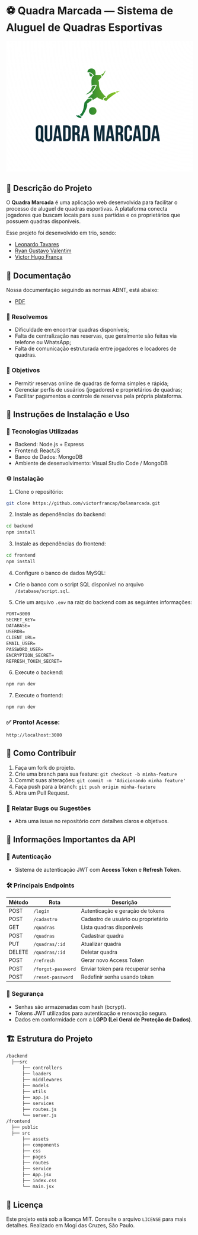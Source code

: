 # ⚽ Quadra Marcada — Sistema de Aluguel de Quadras Esportivas


<p>
  <a href="(https://github.com/VictorFrancaP/QuadraMarcadaUMC/blob/main/images/logo%20quadra%20marcada.png)">
    <img src="images/logo quadra marcada.png" alt="QUADRA_MARCADA_LOGO">
  </a>
</p>

## 📜 Descrição do Projeto

O **Quadra Marcada** é uma aplicação web desenvolvida para facilitar o processo de aluguel de quadras esportivas. A plataforma conecta jogadores que buscam locais para suas partidas e os proprietários que possuem quadras disponíveis. 

Esse projeto foi desenvolvido em trio, sendo:

- [Leonardo Tavares](https://github.com/LeonardoTavDev14)
- [Ryan Gustavo Valentim](https://github.com/ryangvdelima)
- [Victor Hugo França](https://github.com/VictorFrancaP)

## 📧 Documentação 

Nossa documentação seguindo as normas ABNT, está abaixo:

- [PDF](https://drive.google.com/file/d/1CGCBmulx85icRjTjuUv8ywXiDIIzlzpg/view?usp=sharing)

### 🚩 **Resolvemos**
- Dificuldade em encontrar quadras disponíveis;
- Falta de centralização nas reservas, que geralmente são feitas via telefone ou WhatsApp;
- Falta de comunicação estruturada entre jogadores e locadores de quadras.

### 🎯 **Objetivos**
- Permitir reservas online de quadras de forma simples e rápida;
- Gerenciar perfis de usuários (jogadores) e proprietários de quadras;
- Facilitar pagamentos e controle de reservas pela própria plataforma.

## 🚀 Instruções de Instalação e Uso

### 🔧 **Tecnologias Utilizadas**
- Backend: Node.js + Express
- Frontend: ReactJS
- Banco de Dados: MongoDB
- Ambiente de desenvolvimento: Visual Studio Code / MongoDB

### ⚙️ **Instalação**

1. Clone o repositório:

```bash
git clone https://github.com/victorfrancap/bolamarcada.git
```

2. Instale as dependências do backend:

```bash
cd backend
npm install
```

3. Instale as dependências do frontend:

```bash
cd frontend
npm install
```

4. Configure o banco de dados MySQL:

- Crie o banco com o script SQL disponível no arquivo `/database/script.sql`.

5. Crie um arquivo `.env` na raiz do backend com as seguintes informações:

```
PORT=3000
SECRET_KEY=
DATABASE=
USERDB=
CLIENT_URL=
EMAIL_USER=
PASSWORD_USER=
ENCRYPTION_SECRET=
REFRESH_TOKEN_SECRET=
```

6. Execute o backend:

```bash
npm run dev
```

7. Execute o frontend:

```bash
npm run dev
```

### ✅ **Pronto! Acesse:**

```
http://localhost:3000
```

## 🤝 Como Contribuir

1. Faça um fork do projeto.
2. Crie uma branch para sua feature: `git checkout -b minha-feature`
3. Commit suas alterações: `git commit -m 'Adicionando minha feature'`
4. Faça push para a branch: `git push origin minha-feature`
5. Abra um Pull Request.

### 🐛 **Relatar Bugs ou Sugestões**
- Abra uma issue no repositório com detalhes claros e objetivos.

## 🔗 Informações Importantes da API

### 🔑 **Autenticação**
- Sistema de autenticação JWT com **Access Token** e **Refresh Token**.

### 🛠️ **Principais Endpoints**

| Método | Rota                | Descrição                             |
|--------|---------------------|---------------------------------------|
| POST   | `/login`            | Autenticação e geração de tokens      |
| POST   | `/cadastro`         | Cadastro de usuário ou proprietário   |
| GET    | `/quadras`          | Lista quadras disponíveis             |
| POST   | `/quadras`          | Cadastrar quadra                      |
| PUT    | `/quadras/:id`      | Atualizar quadra                      |
| DELETE | `/quadras/:id`      | Deletar quadra                        |
| POST   | `/refresh`          | Gerar novo Access Token               |
| POST   | `/forgot-password`  | Enviar token para recuperar senha     |
| POST   | `/reset-password`   | Redefinir senha usando token          |

### 🔐 **Segurança**
- Senhas são armazenadas com hash (bcrypt).
- Tokens JWT utilizados para autenticação e renovação segura.
- Dados em conformidade com a **LGPD (Lei Geral de Proteção de Dados)**.

## 🏗️ Estrutura do Projeto

```
/backend
  ├──src
      ├── controllers
      ├── loaders
      ├── middlewares
      ├── models
      ├── utils
      ├── app.js
      ├── services
      ├── routes.js
      └── server.js
/frontend
  ├── public
  ├── src
      ├── assets
      ├── components
      ├── css
      ├── pages
      ├── routes
      ├── service
      ├── App.jsx
      ├── index.css
      └── main.jsx
```

## 📄 Licença

Este projeto está sob a licença MIT. Consulte o arquivo `LICENSE` para mais detalhes.
Realizado em Mogi das Cruzes, São Paulo.
